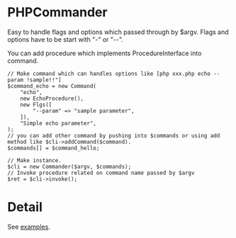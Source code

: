 # PHPCommander
Easy to handle flags and options which passed through by $argv.
Flags and options have to be start with "-" or "--".

You can add procedure which implements ProcedureInterface into command.

```
// Make command which can handles options like [php xxx.php echo --param !sample!!"]
$command_echo = new Command(
	"echo",
	new EchoProcedure(),
	new Flgs([
		"--param" => "sample parameter",
	]),
	"Simple echo parameter",
);
// you can add other command by pushing into $commands or using add method like $cli->addCommand($command).
$commands[] = $command_hello;

// Make instance.
$cli = new Commander($argv, $commands);
// Invoke procedure related on command name passed by $argv
$ret = $cli->invoke();
```

# Detail
See [examples](https://github.com/kentaro-a/PHPCommander/tree/master/examples).
